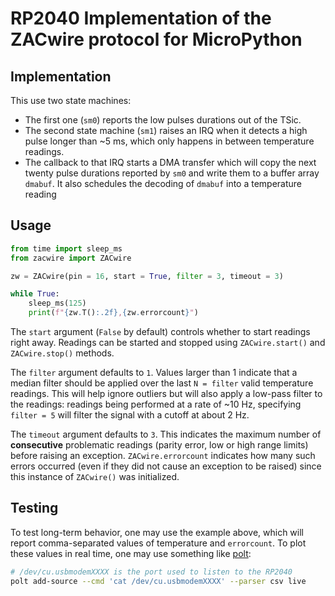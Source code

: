 # RP2040 Implementation of the ZACwire protocol for MicroPython

## Implementation

This use two state machines:

* The first one (`sm0`) reports the low pulses durations out of the TSic.
* The second state machine (`sm1`) raises an IRQ when it detects a high pulse longer than ~5 ms, which only happens in between temperature readings.
* The callback to that IRQ starts a DMA transfer which will copy the next twenty pulse durations reported by `sm0` and write them to a buffer array `dmabuf`. It also schedules the decoding of `dmabuf` into a temperature reading

## Usage

```py
from time import sleep_ms
from zacwire import ZACwire

zw = ZACwire(pin = 16, start = True, filter = 3, timeout = 3)

while True:
	sleep_ms(125)
	print(f"{zw.T():.2f},{zw.errorcount}")
```

The `start` argument (`False` by default) controls whether to start readings right away. Readings can be started and stopped using `ZACwire.start()` and `ZACwire.stop()` methods.

The `filter` argument defaults to `1`. Values larger than 1 indicate that a median filter should be applied over the last `N = filter` valid temperature readings. This will help ignore outliers but will also apply a low-pass filter to the readings: readings being performed at a rate of ~10 Hz, specifying `filter = 5` will filter the signal with a cutoff at about 2 Hz.

The `timeout` argument defaults to `3`. This indicates the maximum number of **consecutive** problematic readings (parity error, low or high range limits) before raising an exception. `ZACwire.errorcount` indicates how many such errors occurred (even if they did not cause an exception to be raised) since this instance of `ZACwire()` was initialized.

## Testing

To test long-term behavior, one may use the example above, which will report comma-separated values of temperature and `errorcount`. To plot these values in real time, one may use something like [polt](https://gitlab.com/nobodyinperson/python3-polt):

```sh
# /dev/cu.usbmodemXXXX is the port used to listen to the RP2040
polt add-source --cmd 'cat /dev/cu.usbmodemXXXX' --parser csv live
```
